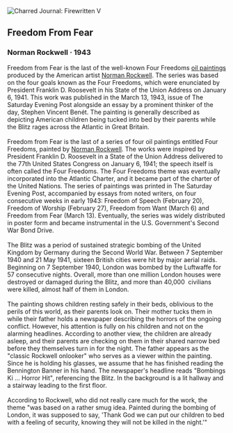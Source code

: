 <div class="artwork-of-the-day">
  <div class="container">
    <div class="img-wrapper">
      <img
        src="https://uploads0.wikiart.org/images/norman-rockwell/freedom-from-fear-1943.jpg!Large.jpg"
        alt="Charred Journal: Firewritten V" />
    </div>
    <div class="artwork-detail">
      <div class="artwork-origin"> 
        <h2 class="artwork-name">Freedom From Fear</h2>
        <h3 class="artist">
          Norman Rockwell
                    ·  1943
        </h3>
      </div>
      <p class="description">
        <span class="artwork-description-text ng-binding" ng-bind-html="viewModel.ArtworkOfTheDay.Description | unsafe">Freedom from Fear is the last of the well-known Four Freedoms <a target="_blank" href="/en/paintings-by-media/oil-on-sacking">oil paintings</a> produced by the American artist <a target="_blank" href="/en/norman-rockwell">Norman Rockwell</a>. The series was based on the four goals known as the Four Freedoms, which were enunciated by President Franklin D. Roosevelt in his State of the Union Address on January 6, 1941. This work was published in the March 13, 1943, issue of The Saturday Evening Post alongside an essay by a prominent thinker of the day, Stephen Vincent Benét. The painting is generally described as depicting American children being tucked into bed by their parents while the Blitz rages across the Atlantic in Great Britain.
<br>
<br>Freedom from Fear is the last of a series of four oil paintings entitled Four Freedoms, painted by <a target="_blank" href="/en/norman-rockwell">Norman Rockwell</a>. The works were inspired by President Franklin D. Roosevelt in a State of the Union Address delivered to the 77th United States Congress on January 6, 1941; the speech itself is often called the Four Freedoms. The Four Freedoms theme was eventually incorporated into the Atlantic Charter, and it became part of the charter of the United Nations. The series of paintings was printed in The Saturday Evening Post, accompanied by essays from noted writers, on four consecutive weeks in early 1943: Freedom of Speech (February 20), Freedom of Worship (February 27), Freedom from Want (March 6) and Freedom from Fear (March 13). Eventually, the series was widely distributed in poster form and became instrumental in the U.S. Government's Second War Bond Drive.
<br>
<br>The Blitz was a period of sustained strategic bombing of the United Kingdom by Germany during the Second World War. Between 7 September 1940 and 21 May 1941, sixteen British cities were hit by major aerial raids. Beginning on 7 September 1940, London was bombed by the Luftwaffe for 57 consecutive nights. Overall, more than one million London houses were destroyed or damaged during the Blitz, and more than 40,000&nbsp; civilians were killed, almost half of them in London.
<br>
<br>The painting shows children resting safely in their beds, oblivious to the perils of this world, as their parents look on. Their mother tucks them in while their father holds a newspaper describing the horrors of the ongoing conflict. However, his attention is fully on his children and not on the alarming headlines. According to another view, the children are already asleep, and their parents are checking on them in their shared narrow bed before they themselves turn in for the night. The father appears as the "classic Rockwell onlooker" who serves as a viewer within the painting. Since he is holding his glasses, we assume that he has finished reading the Bennington Banner in his hand. The newspaper's headline reads "Bombings Ki&nbsp;... Horror Hit", referencing the Blitz. In the background is a lit hallway and a stairway leading to the first floor.
<br>
<br>According to Rockwell, who did not really care much for the work, the theme "was based on a rather smug idea. Painted during the bombing of London, it was supposed to say, 'Thank God we can put our children to bed with a feeling of security, knowing they will not be killed in the night.'"</span>
                        <div class="text-shadow-container" ng-show="showShadow" style=""></div>
      </p>
    </div>
  </div>

</div>
